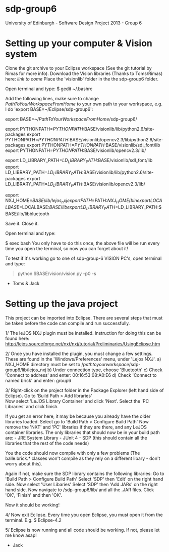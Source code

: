 sdp-group6
==========

University of Edinburgh - Software Design Project 2013 - Group 6


Setting up your computer & Vision system
=======================================

Clone the git archive to your Eclipse workspace (See the git tutorial by Rimas for more info).
Download the Vision libraries (Thanks to Toms/Rimas) here: *link to come*
Place the 'visionlib' folder in the the sdp-group6 folder.

Open terminal and type:
$ gedit ~/.bashrc

Add the following lines, make sure to change *PathToYourWorkspaceFromHome* to your own path to your workspace, e.g. I do 'export BASE=~/Eclipse/sdp-group6':	
export BASE=~/*PathToYourWorkspaceFromHome*/sdp-group6/

export PYTHONPATH=$PYTHONPATH:$BASE/visionlib/lib/python2.6/site-packages
export PYTHONPATH=$PYTHONPATH:$BASE/visionlib/opencv2.3/lib/python2.6/site-packages
export PYTHONPATH=$PYTHONPATH:$BASE/visionlib/sdl_font/lib
export PYTHONPATH=$PYTHONPATH:$BASE/visionlib/opencv2.3/lib/

export LD_LIBRARY_PATH=$LD_LIBRARY_PATH:$BASE/visionlib/sdl_font/lib
export LD_LIBRARY_PATH=$LD_LIBRARY_PATH:$BASE/visionlib/lib/python2.6/site-packages
export LD_LIBRARY_PATH=$LD_LIBRARY_PATH:$BASE/visionlib/opencv2.3/lib/

export NXJ_HOME=$BASE/lib/lejos_nxj
export PATH=$PATH:$NXJ_HOME/bin
export LOCALBASE=$LOCALBASE:$BASE/lib
export LD_LIBRARY_PATH=$LD_LIBRARY_PATH:$BASE/lib/libbluetooth


Save it.
Close it.

Open terminal and type:

$ exec bash
You only have to do this once, the above file will be run every time you open the terminal, so now you can forget about it!

To test if it's working go to one of sdp-group-6 VISION PC's, open terminal and type:

> python $BASE/vision/vision.py -p0 -s
- Toms & Jack

Setting up the java project
==========================

This project can be imported into Eclipse.
There are several steps that must be taken before the code can compile and run successfully.

1/ The leJOS NXJ plugin must be installed. Instruction for doing this can be found here:
http://lejos.sourceforge.net/nxt/nxj/tutorial/Preliminaries/UsingEclipse.htm

2/ Once you have installed the plugin, you must change a few settings. These are found in the 'Windows/Preferences' menu, under 'Lejos NXJ'.
	a) NXJ_HOME directory must be set to /*pathtoyourworkspace*/sdp-group6/lib/lejos_nxj
	b) Under connection type, choose 'Bluetooth'
	c) Check 'Connect to address' and enter: 00:16:53:08:A0:E6
	d) Check 'Connect to named brick' and enter: group6
	
3/ 
Right-click on the project folder in the Package Explorer (left hand side of Eclipse).
Go to 'Build Path > Add libraries'	
Now select 'LeJOS Library Container' and click 'Next'.
Select the 'PC Libraries' and click finish.

If you get an error here, it may be because you already have the older libraries loaded.
Select go to 'Build Path > Configure Build Path'
Now remove the 'NXT' and 'PC' libraries if they are there, and any LeJOS container libraries.
The only libraries that should now be in your build path are:	- JRE System Library	- JUnit 4	- SDP (this should contain all the libraries that the rest of the code needs)


You the code should now compile with only a few problems (The balle.brick.* classes won't compile as they rely on a different libary - don't worry about this).

Again if not, make sure the SDP library contains the following libraries:Go to 'Build Path > Configure Build Path'
Select 'SDP' then 'Edit' on the right hand side.
Now select 'User Libaries'
Select 'SDP' then 'Add JARs' on the right hand side.
Now navigate to /sdp-group6/lib/ and all the .JAR files.
Click 'OK', 'Finish' and then 'OK'.

Now it should be working!

4/
Now exit Eclipse.
Every time you open Eclipse, you must open it from the terminal.
E.g. $ Eclipse-4.2

5/ Eclipse is now running and all code should be working.
If not, please let me know asap!

- Jack
